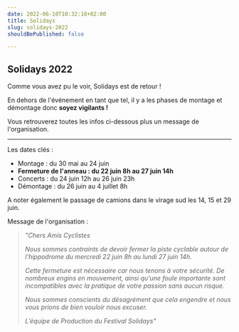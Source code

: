 ```yaml
---
date: 2022-06-10T10:32:18+02:00
title: Solidays
slug: solidays-2022
shouldBePublished: false

---
```

## Solidays 2022

Comme vous avez pu le voir, Solidays est de retour !

En dehors de l'événement en tant que tel, il y a les phases de montage et démontage donc **soyez vigilants !** 

Vous retrouverez toutes les infos ci-dessous plus un message de l'organisation.

***

Les dates clés :

* Montage : du 30 mai au 24 juin
* **Fermeture de l'anneau : du 22 juin 8h au 27 juin 14h**
* Concerts : du 24 juin 12h au 26 juin 23h
* Démontage : du 26 juin au 4 juillet 8h

A noter également le passage de camions dans le virage sud les 14, 15 et 29 juin.

Message de l'organisation :

> _"Chers Amis Cyclistes_
>
> _Nous sommes contraints de devoir fermer la piste cyclable autour de l'hippodrome du mercredi 22 juin 8h au lundi 27 juin 14h._
>
> _Cette fermeture est nécessaire car nous tenons à votre sécurité. De nombreux engins en mouvement, ainsi qu’une foule importante sont incompatibles avec la pratique de votre passion sans aucun risque._
>
> _Nous sommes conscients du désagrément que cela engendre et nous vous prions de bien vouloir nous excuser._
>
> _L’équipe de Production du Festival Solidays"_